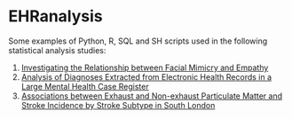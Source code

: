 # EHRanalysis

Some examples of Python, R, SQL and SH scripts used in the following statistical analysis studies:
1. [Investigating the Relationship between Facial Mimicry and Empathy](https://doi.org/10.3390/bs12080250)
2. [Analysis of Diagnoses Extracted from Electronic Health Records in a Large Mental Health Case Register](https://doi.org/10.1371/journal.pone.0171526)
3. [Associations between Exhaust and Non-exhaust Particulate Matter and Stroke Incidence by Stroke Subtype in South London](https://doi.org/10.1016/j.scitotenv.2016.06.009)
